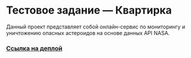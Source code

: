 # Тестовое задание — Квартирка

Данный проект представляет собой онлайн-сервис по мониторингу и уничтожению опасных астероидов на основе данных API NASA.

### [Ссылка на деплой](https://armagedon-2023-seven.vercel.app/)
